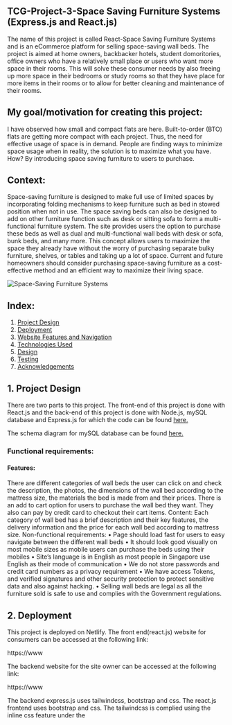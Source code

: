 ## TCG-Project-3-Space Saving Furniture Systems (Express.js and React.js)
The name of this project is called React-Space Saving Furniture Systems and is an eCommerce platform for selling space-saving wall beds. The project is aimed at home owners, backbacker hotels, student domoritories, office owners who have a relatively small place or users who want more space in their rooms. This will solve these consumer needs by also freeing up more space in their bedrooms or study rooms so that they have place for more items in their rooms or to allow for better cleaning and maintenance of their rooms.

## My goal/motivation for creating this project:
I have observed how small and compact flats are here.  Built-to-order (BTO) flats are getting more compact with each project. Thus, the need for effective usage of space is in demand. People are finding ways to minimize space usage when in reality, the solution is to maximize what you have. How? By introducing space saving furniture to users to purchase.

## Context: 
Space-saving furniture is designed to make full use of limited spaces by incorporating folding mechanisms to keep furniture such as bed in stowed position when not in use. The space saving beds can also be designed to add on other furniture function such as desk or sitting sofa to form a multi-functional furniture system. The site provides users the option to purchase these beds as well as dual and multi-functional wall beds with desk or sofa, bunk beds, and many more. This concept allows users to maximize the space they already have without the worry of purchasing separate bulky furniture, shelves, or tables and taking up a lot of space.
Current and future homeowners should consider purchasing space-saving furniture as a cost-effective method and an efficient way to maximize their living space.

![Space-Saving Furniture Systems](https://res.cloudinary.com/dtrwtlldr/image/upload/v1639098464/SSFS_home_page_final_ijnxgo.jpg "Space-Saving Furniture Systems")

## Index:
1. [Project Design](#a)
2. [Deployment](#b)
3. [Website Features and Navigation](#c)
4. [Technologies Used](#d)
5. [Design](#e)
6. [Testing](#f)
7. [Acknowledgements](#g)
 
## <a name="a">1. Project Design </a>
There are two parts to this project. The front-end of this project is done with React.js and the back-end of this project is done with Node.js, mySQL database and Express.js for which the code can be found [here.](https://github.com/Vincelee78/Project-3-Express-mySQL)

The schema diagram for mySQL database can be found [here.](https://res.cloudinary.com/dtrwtlldr/image/upload/v1639099995/mySQL_relationship_final_tq5zw7.jpg)


### Functional requirements:
#### Features: 
There are different categories of wall beds the user can click on and check the description, the photos, the dimensions of the wall bed according to the mattress size, the materials the bed is made from and their prices.
There is an add to cart option for users to purchase the wall bed they want. They also can pay by credit card to checkout their cart items.
Content: Each category of wall bed has a brief description and their key features, the delivery information and the price for each wall bed according to mattress size.
Non-functional requirements:
•	Page should load fast for users to easy navigate between the different wall beds
•	It should look good visually on most mobile sizes as mobile users can purchase the beds using their mobiles
•	Site’s language is in English as most people in Singapore use English as their mode of communication
•	We do not store passwords and credit card numbers as a privacy requirement
•	We have access Tokens, and verified signatures and other security protection to protect sensitive data and also against hacking.
•	Selling wall beds are legal as all the furniture sold is safe to use and complies with the Government regulations.


## <a name="b">2. Deployment</a>
This project is deployed on Netlify. The front end(react.js) website for consumers can be accessed at the following link:

https://www

The backend website for the site owner can be accessed at the following link:

https://www

The backend express.js uses tailwindcss, bootstrap and css. The react.js frontend uses bootstrap and css. The tailwindcss is complied using the inline css feature under the <style> tag in the base.hbs of the backend express.js.
 

 ## <a name="c">3. Website Features and Navigation</a>
 The website is free to browse for everyone, however user accounts need to be created to access cart and do checkout. The features of this website are listed below:
 
 * Product Listing, searching, sorting, filtering and browsing.
 <br/>The website supports searching, sorting, filtering and browsing products. The products are listed in a card graphical view. It can be filtered by their different category options, maximum and minimum cost, name, etc.
 
 * Cart, Checkout, Order Details
 <br/>A logged in user can add products to cart, checkout and view their order details.

 * Directions
 <br/>There is directions page on the website. The user can locate the location of the company's showroom on the marker in the map and the nearest mrt station to our showroom.
 
 * About
 <br/>There is an about page where it will provide background information to the user about space-saving furniture and our company.
 
### 3.1 Navigation
The following tree shows a general direction in which one might navigate through the website:
 
 ![Image](https://res.cloudinary.com/dtrwtlldr/image/upload/v1639123199/New_save_final_wuye4v.jpg)
 
 
 ## <a name="d">4. Technologies Used</a>

 * [React 17.0.2](https://reactjs.org/)
<br> This project uses React as a frontend application for building user interfaces.
* [Bootstrap 5.1.3](https://getbootstrap.com/docs/5.1/getting-started/introduction/)
<br> This project uses Bootstrap to structure the layout of the website such as my Navbar. It is also used in positioning the text and features.
* [React Bootstrap](https://react-bootstrap.github.io/)
<br> This project uses React Bootstrap for added features such as the Carousel feature
* [date-fns](https://date-fns.org/)
<br> This project uses date-fns toolset to change the datetime format in mySQL to a more readable date format in React.
* [FontAwesome 5.15.4](https://fontawesome.com/v5/changelog/latest)
<br> This project uses FontAwesome to add custom icons such as icons in the wall bed detailed option page.
* [Axios 0.21.1](https://www.npmjs.com/package/axios/v/0.21.1) 
<br> This project uses the axios plugin for Promise based HTTP client for the browser and make requests to an API, return data from the API.
* [mySQL](https://www.mysql.com/)
<br> This project uses mySQL to store documents in the collections which the backend user has uploaded in express.js. 
* [ExpressJS 4.17.1](https://expressjs.com/)
<br> This project uses ExpressJS in the backend to provide methods to specify what function is called for a particular HTTP verb ( GET , POST , PUT , DELETE) and URL pattern and to retrieve data from mySQL and send them to React or vice versa.
* [Animate css](https://animate.style/)
<br> A library for creating animations for the fonts sliding in out out in Carousel.
* [React Hook Form](https://react-hook-form.com/)
<br> A library for building forms with React.js.
* [React Router dom](https://react-hook-form.com/)
<br> A library for routing.
* [React-toastify](https://github.com/fkhadra/react-toastify)
<br> React components library for displaying toast notifications.
* [Uuid](https://github.com/uuidjs/uuid)
<br> Javascript used in express.js for generating unique identifiers.
* [Yup](https://github.com/jquense/yup)
<br> JS library for validating data.
* [HTML 5](https://developer.mozilla.org/en-US/docs/Web/Guide/HTML/HTML5)
<br> This project uses HTML5 to structure the content and to insert buttons and images.
* [CSS](https://developer.mozilla.org/en-US/docs/Web/CSS)
<br> This project uses CSS to add visual colors, adjust the size of the features and also positioning and animation of the features, and ensure it is mobile responsive.

 ## <a name="e">5. Design</a>
5.1 UI/UX
The UI/UX design for this project was catered for the ease of use for the user. The design process for the website are as follows:

### 5.1.1 User Interface
#### Structure:
The organization of the site content will contain the landing page with the navigation bar and site’s logo on the top. The landing page will show the hero image of the open and closed image of a featured wall bed, and clicking on 'shop all beds' will bring the user to another page where it show the different wall bed categories and their respective images. In this page, filtering the wall beds is possible using a search feature. Clicking on the wall beds' categories will show their respective options, their description and the add to cart feature.
* The total unit price and subtotal will be shown when the user selects the wall bed he/she wants to purchase. This website caters to the local residents in Singapore so there are no additional shipping costs as it is included in the unit cost price.
*	Refund is allowed when the furniture arrives in a damaged condition. User has 3 days to file a claim after they receive the bed and provide photo evidence under at the bottom of the landing page where our contact details, location and email can be found.
*	The database will store the user's shipping and order details and will be shown in their user account in the front end.
*	The order status will also be shown in the user account.

### Skeleton:
#### Layout:
*	The user login, logout and register is at the top right of the screen for easy reference.
*	Checking out button will be done in the shopping cart. It is located on the top right of the navigation bar where it can be seen easily as a blue shopping cart icon. Total and subtotal price will be shown in the shopping cart, including shipping.
*	Search function will be in the catalogue page of the site with the image and name of the wall beds.
*	In the navigation bar at the top, will be home, catalogue, about and account pages. Within the 'home' option of the navigation bar, it will have a dropdown bar consisting of the 'home page' and 'directions' option. Clicking on the 'directions' option will open a map showing the marker with the location of our showroom and an marker of the nearest MRT station to our showroom.
*	The company logo is at the left of the navigation bar at the top.

### Surface:
#### Colours:
White background with black and dark brown fonts in the landing page for better contrast and easy visualization. 
Usage of [coolors](https://coolors.co/) to select my colour scheme.
Images used will not be too bright colours as I am using a white background.
Usage of traditional fonts such as 'Stencil Std, Fantasy' and 'Times New Roman, Times, serif'.
Adequate white spaces between characters and lines in description for easy reading.


5.2.2 User Experience
Although the website makes prolific use of tables in the backend , most components except the tables are mobile-friendly. The frontend react features are mobile responsive. The backend express.js uses tailwindcss to create a responsive design. The default tailwind font family can be found in the documentation [here](https://tailwindcss.com/docs/font-family)
 
 
 ## <a name="f">6.Testing</a>
 Based on the user's needs and objectives, these are the guidelines for the features that were implemented.
| User Stories| Features|
| ------ | ------ |
 | I navigate over the Home option on the navigation bar and click on the directions option | A map will be shown in the box with a message explaining the location of the company's showroom. Clicking on the top marker of the nearest MRT station will cause a popup to show up 'MountBatten MRT' and  the bottom marker will show 'Space-Saving Furniture Systems' where the showroom of the company is located. |
 | I click on the catalogue page in the navigation bar| I am directed to the about page where it will explain what is space-saving furniture and the background information of the company.|
 | I click on the About page in the navigation bar| I am directed to the catalogue page where the images of the products and its respective names are shown. A search filter feature is also shown on the left side of the page.|
| I log in with my email and password| I am directed to the catalogue page where the images of the products are with an confirmation message 'Login sucessful, (myemail)'). If my entered my email or password wrongly, I would get an error message saying 'login failed!'|
| I enter search fields 'Cozy' name , maximum cost $2000,  | The products  |
| I click on the Cozy Wall Bed Desk Single | I am directed to the Cozy Wall Bed Desk Single details page, with Walnut colour and its respective features, single bed, foam mattress, Horizontal bed orientation, Aluminium frame colour etc, |
| I click on the Add to cart-$2000| A success message is shown saying 'Item added to cart'  and I am directed to the shopping cart page with the name, description, its respective fields options, the total unit cost $2000 on the right and the subtotal $2000 on the bottom.|
| I click Catalogue and click on Revolving Wall Bed and Add to Cart | I will be directed to the shopping cart with the same success message. The Cozy Wall Bed Desk Single and Revolving Wall Bed will be in the cart with their respective images and options. The subtotal will now be $4500. |
| I update the quantity of the revolving wall bed to 3 and click on Update Quantity | A alert popbox will show' Cart Updated!. The total unit price for revolving wall bed is now $7500 and the subtotal is $9500. |
| I click on Remove from cart 'Cozy Wall Bed Desk Single' | A success message showing 'Item removed from cart'. The revolving wall bed will have be left in the cart with  quantity of 3 and subtotal of $7500.|
| I click on Check Out with the remaining 3 revolving wall bed in the cart| I am directed to the stripe checkout website where it will show the total cost, $7500, I am paying on the left side with the name of the product, 'Revolving Wall Bed' and quantity 3. |
| I fill in the fields in the stripe checkout website and click pay| I am redirected to the successful payment page of my website showing, Payment successful! Thank you for ypur order and your order is being processed. |
| I click on the 'account' in the navigation bar | The order items: Relvolving Wall Bed, Quantity 3, Total unit cost $7500 will be shown. The date ordered: 10th December 2021, Order Reference: c8da6950-599c-11ec-910b-c35d93746f41, Order Status: Paid, will be shown.|
| I click on logout | A message showing 'Are you sure you want to log out?' I click on yes and a success message 'Logout successful' is shown, I am redirected to the Login page.|


#### (i) Known Bugs
- When clicking on the radio button to filter the criteria in all cases, if there are more than 1 case result, the radio button will not be checked on the first click. The results will be filtered on the first click though.
- If this happens, clicking on the radio button again will check it.

### 6.1 Future Features To Implement
- A embedded video feature for users to watch how the wall bed is opened in its closed position.
- The test results can be found [here](https://search.google.com/test/mobile-friendly/result?id=84WEjVlEU9HRktwiAVtipg). 
- Test results were done on 3 mobile devices
1. [Iphone SE 2020](https://drive.google.com/file/d/1B06e0L3hfUrrEeajgfzpnTTRQsVkN9NI/view?usp=sharing)
2. [Iphone SE 2020](https://drive.google.com/file/d/1jlnrQgIrxTtGkpZ26uqcvULjYThx2won/view?usp=sharing)
3. [Iphone7](https://drive.google.com/file/d/17JSsa8ndR0jqm9YPSC4i6wlzV6iq9ueP/view?usp=sharing)
4. [Iphone7](https://drive.google.com/file/d/1i-CZn-8A3UUucZ7DTT-Ph3HM76dxyXoy/view?usp=sharing)
5. [Oppo R17 pro](https://drive.google.com/file/d/1lqkfbubAylYw5RjCdXd7EkBEhw-S28CS/view?usp=sharing)
6. [Oppo R17 pro](https://drive.google.com/file/d/1tOywxp3MgakxsQFZ-tI2SM-UOcrHR4CN/view?usp=sharing)
- The web application is mobile responsive.

 ### <a name="g">7. Credits and Acknowledgement</a>
* Credits to https://www.qoo10.sg/shop/spacesaving for the company's vision and wall beds data.
* Credits to https://shop.smartbeds.it for their wall bed images and their descriptions.
* Credits to https://www.amazingspace.sg for their page on 'What is space saving furniture' and their wall bed image.
* All code snippets and templates used in this project are attributed in the source code where applicable.
